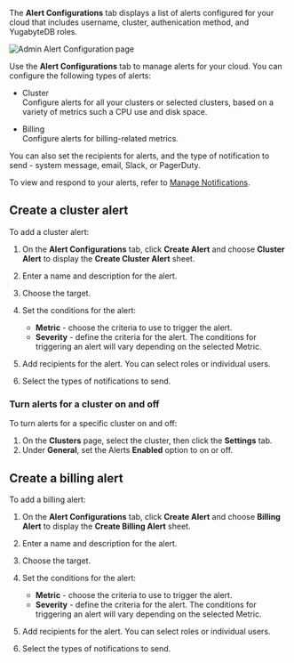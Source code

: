 <!--
title: Manage Cloud Alerts
linkTitle: Alerts
description: Configure Yugabyte Cloud alerts.
headcontent:
image: /images/section_icons/deploy/enterprise.png
menu:
  latest:
    identifier: cloud-alerts
    parent: cloud-admin
    weight: 200
isTocNested: true
showAsideToc: true
-->

The **Alert Configurations** tab displays a list of alerts configured for your cloud that includes username, cluster, authenication method, and YugabyteDB roles.

![Admin Alert Configuration page](/images/yb-cloud/cloud-admin-alerts.png)

Use the **Alert Configurations** tab to manage alerts for your cloud. You can configure the following types of alerts:

* Cluster
    \
    Configure alerts for all your clusters or selected clusters, based on a variety of metrics such a CPU use and disk space.

* Billing
    \
    Configure alerts for billing-related metrics. 

You can also set the recipients for alerts, and the type of notification to send - system message, email, Slack, or PagerDuty.

To view and respond to your alerts, refer to [Manage Notifications](../../cloud-console/notifications/).

## Create a cluster alert

To add a cluster alert:

1. On the **Alert Configurations** tab, click **Create Alert** and choose **Cluster Alert** to display the **Create Cluster Alert** sheet.
1. Enter a name and description for the alert.
1. Choose the target.
1. Set the conditions for the alert:

    * **Metric** - choose the criteria to use to trigger the alert.
    * **Severity** - define the criteria for the alert. The conditions for triggering an alert will vary depending on the selected Metric.

1. Add recipients for the alert. You can select roles or individual users.
1. Select the types of notifications to send.

### Turn alerts for a cluster on and off

To turn alerts for a specific cluster on and off:

1. On the **Clusters** page, select the cluster, then click the **Settings** tab.
1. Under **General**, set the Alerts **Enabled** option to on or off.

## Create a billing alert

To add a billing alert:

1. On the **Alert Configurations** tab, click **Create Alert** and choose **Billing Alert** to display the **Create Billing Alert** sheet.
1. Enter a name and description for the alert.
1. Choose the target.
1. Set the conditions for the alert:

    * **Metric** - choose the criteria to use to trigger the alert.
    * **Severity** - define the criteria for the alert. The conditions for triggering an alert will vary depending on the selected Metric.

1. Add recipients for the alert. You can select roles or individual users.
1. Select the types of notifications to send.
